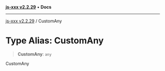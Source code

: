 [**js-xxx v2.2.29**](../README.md) • **Docs**

***

[js-xxx v2.2.29](../README.md) / CustomAny

# Type Alias: CustomAny

> **CustomAny**: `any`

CustomAny
